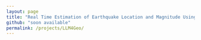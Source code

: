 ```yaml
---
layout: page
title: "Real Time Estimation of Earthquake Location and Magnitude Using Large Language Model"
github: "soon available"
permalink: /projects/LLM4Geo/
---
```

